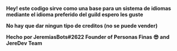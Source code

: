 **Hey! este codigo sirve como una base para un sistema de idiomas mediante el idioma preferido del guild espero les guste**

**No hay que dar ningun tipo de creditos (no se puede vender)**

**Hecho por JeremiasBots#2622 Founder of Personas Finas 😎 and JereDev Team**

